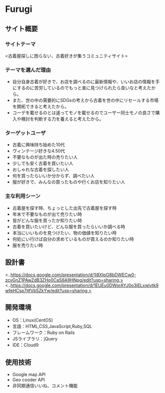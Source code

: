 # Furugi
## サイト概要
### サイトテーマ
<古着屋探しに困らない、古着好きが集うコミュニティサイト>

### テーマを選んだ理由
- 自分自身古着が好きで、お店を調べるのに最新情報や、いいお店の情報を手にするのに苦労しているのでもっと楽に見つけられたら良いなと考えたから。
- また、世の中の需要的にSDGsの考えから古着を世の中にリセールする市場を開拓できると考えたから。
- コーデを載せるのとは違ってモノを載せるのでユーザー同士モノの良さで購入や検討を判断する力を養えると考えたから。

### ターゲットユーザ
- 古着に興味持ち始めた10代
- ヴィンテージ好きな4.50代
- 不要なものが出た時の売りたい人
- 少しでも安く古着を買いたい人
- おしゃれな古着を探したい人
- 何を買ったらいいか分からず、調べたい人
- 服が好きで、みんなの買ったものや行くお店を知りたい人

### 主な利用シーン
- 古着屋を探す時、ちょっとした出先で古着屋を探す時
- 年末で不要なものが出て売りたい時
- 皆がどんな服を買ったか知りたい時
- 古着を買いたいけど、どんな服を買ったらいいか調べる時
- 本当にいいものを見つけたい、物の価値を知りたい時
- 何処にい行けば自分の求めているものが買えるのか知りたい時
- 服を売りたい時

## 設計書
<..https://docs.google.com/presentation/d/1i8XIpO8bDWECw0-zcvGnZ1PAwZdB3ZHo0CaS6A9HNpg/edit?usp=sharing.>
<..https://docs.google.com/presentation/d/1EUEu0DWorAYJ0o3iELxwjvtk9wfeHCsp7jtfVb5ZkYw/edit?usp=sharing.>


## 開発環境
- OS：Linux(CentOS)
- 言語：HTML,CSS,JavaScript,Ruby,SQL
- フレームワーク：Ruby on Rails
- JSライブラリ：jQuery
- IDE：Cloud9

## 使用技術
- Google map API
- Geo cooder API
- 非同期通信いいね、コメント機能

